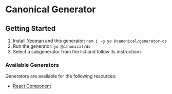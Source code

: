 # Canonical Generator

## Getting Started

1. Install [Yeoman](https://yeoman.io/) and this generator: `npm i -g yo @canonical/generator-ds`
2. Run the generator: `yo @canonical/ds`
3. Select a subgenerator from the list and follow its instructions

### Available Generators
Generators are available for the following resources:
- [React Component](./src/component/README.md)

